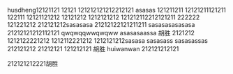 husdheng12121121
12121
121212121212212121
asasas
121211211
12121211121211
122111
12121121212
12121212
1212121212
121212112212121211
222222
121221212
212121212sasasasa
21212122121211211
sasasasasasasa
21212121212112121
qwqwqqwwqwqww
asasasaassa
胡胜
2121212
1212122221212
1212112221212
1212121212sasasa
sasasass
sasasassas
212121212
21212121
121212121
胡胜
huiwanwan
212121212121

212121212221胡胜
